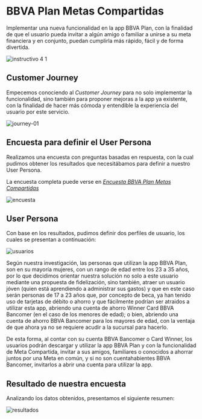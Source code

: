 # BBVA Plan Metas Compartidas

Implementar una nueva funcionalidad en la app BBVA Plan, con la finalidad de que el usuario pueda invitar a algún amigo o familiar a unirse a su meta financiera y en conjunto, puedan cumplirla más rápido, fácil y de forma divertida.

![instructivo 4 1](https://user-images.githubusercontent.com/32878468/40335402-0048ded6-5d29-11e8-91d0-33f8a0520bd8.png)

## Customer Journey

Empecemos conociendo al _Customer Journey_ para no solo implementar la funcionalidad, sino también para proponer mejoras a la app ya existente, con la finalidad de hacer más cómoda y entendible la experiencia del usuario por este servicio.

![journey-01](https://user-images.githubusercontent.com/32878468/40335637-5a191b46-5d2a-11e8-9ab2-57844a7953db.jpg)

## Encuesta para definir el User Persona

Realizamos una encuesta con preguntas basadas en respuesta, con la cual pudimos obtener los resultados que necesitábamos para definir a nuestro User Persona.

La encuesta completa puede verse en _[Encuesta BBVA Plan Metas Compartidas](https://goo.gl/forms/L0jNy1lhYq3Jwfl13)_ 

![encuesta](https://user-images.githubusercontent.com/32878468/40343062-a8972bea-5d53-11e8-84f3-1f1497f4c059.png)

## User Persona

Con base en los resultados, pudimos definir dos perfiles de usuario, los cuales se presentan a continuación:

![usuarios](https://user-images.githubusercontent.com/32878468/40336757-3f7365f6-5d31-11e8-8786-a75deb383497.png)

Según nuestra investigación, las personas que utilizan la app BBVA Plan, son en su mayoría mujeres, con un rango de edad entre los 23 a 35 años, por lo que decidimos orientar nuestra solución no solo a este usuario mediante una propuesta de fidelización, sino también, atraer un usuario jóven (quien está aprendiendo a administrar sus gastos) y que en este caso serán personas de 17 a 23 años que, por concepto de beca, ya han tenido uso de tarjetas de débito o ahorro y que fácilmente podrían ser atraidos a utilizar esta app, abriendo una cuenta de ahorro Winner Card BBVA Bancomer (en el caso de los menores de edad); o bien, abriendo una cuenta de ahorro BBVA Bancomer para los mayores de edad, con la ventaja de que ahora ya no se requiere acudir a la sucursal para hacerlo.

De esta forma, al contar con su cuenta BBVA Bancomer o Card Winner, los usuarios podrán descargar y utilizar la app BBVA Plan y con la funcionalidad de Meta Compartida, invitar a sus amigos, familiares o conocidos a ahorrar juntos por una Meta en común, y si no son cuentahabientes BBVA Bancomer, invitarlos a abrir una cuenta para utilizar la app.

## Resultado de nuestra encuesta

Analizando los datos obtenidos, presentamos el siguiente resumen: 

![resultados](https://user-images.githubusercontent.com/32878468/40352131-b653cfd4-5d73-11e8-9e4d-d67ada6d9a7f.jpg)
